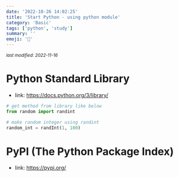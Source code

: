 ```yaml
---
date: '2022-10-26 14:02:25'
title: 'Start Python - using python module'
category: 'Basic'
tags: ['python', 'study']
summary: ''
emoji: '📝' 
---
```


<small><em>last modified: 2022-11-16</em></small>

# Python Standard Library
- link: https://docs.python.org/3/library/
```python
# get method from library like below
from random import randint

# make random integer using randint
random_int = randInt(1, 100)
```

# PyPI (The Python Package Index)
- link: https://pypi.org/